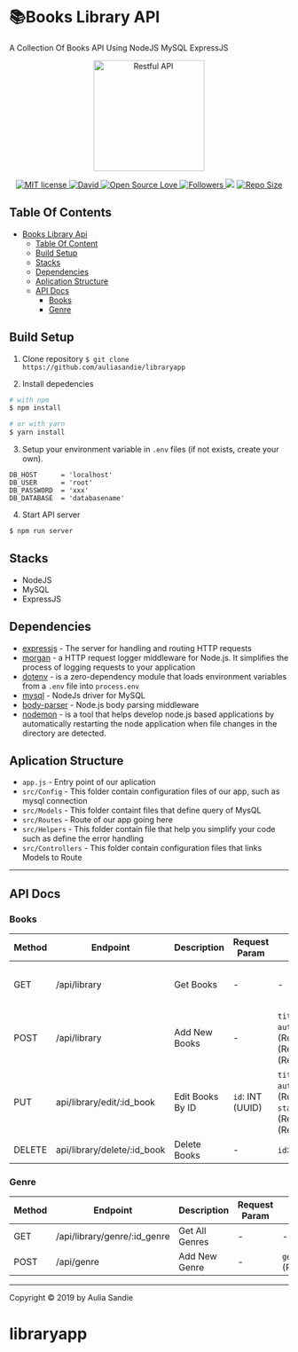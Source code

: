 # 📚Books Library API

A Collection Of Books API Using NodeJS MySQL ExpressJS

<p align="center">
  <a href="https://nodejs.org/">
    <img title="Restful API" height='200' src="https://raw.githubusercontent.com/auliasandie/libraryapp/img.jpg">
  </a>
</p>
<p align="center">
  <a href="http://opensource.org/licenses/MIT">
    <img title="MIT license" src="http://img.shields.io/badge/license-MIT-brightgreen.svg">
  </a>
    <a href="#">
    <img alt="David" src="https://img.shields.io/david/dev/auliasandie/libraryapp">
  </a>
  <a href="#">
    <img title="Open Source Love" src="https://badges.frapsoft.com/os/v1/open-source.svg?v=102">
  </a>
  <a href="https://github.com/auliasandie?tab=followers">
    <img title="Followers" src="https://img.shields.io/github/followers/auliasandie?style=social">
  </a>
  <a href="https://github.com/prettier/prettier"><img src="https://img.shields.io/badge/styled_with-prettier-ff69b4.svg"></a>
  <a href="#">
    <img title="Repo Size" src="https://img.shields.io/github/repo-size/auliasandie/libraryapp">
  </a>

</p>

## Table Of Contents

- [Books Library Api](#books-library-api)
  - [Table Of Content](#table-of-content)
  - [Build Setup](#build-setup)
  - [Stacks](#stacks)
  - [Dependencies](#dependencies)
  - [Aplication Structure](#aplication-Structure)
  - [API Docs](#api-docs)
    - [Books](#Books)
    - [Genre](#genre)

## Build Setup

1. Clone repository
   `$ git clone https://github.com/auliasandie/libraryapp`

2. Install depedencies

```bash
# with npm
$ npm install

# or with yarn
$ yarn install
```

3. Setup your environment variable in `.env` files (if not exists, create your own).

```env
DB_HOST      = 'localhost'
DB_USER      = 'root'
DB_PASSWORD  = 'xxx'
DB_DATABASE  = 'databasename'
```

4. Start API server

```bash
$ npm run server
```

## Stacks

- NodeJS
- MySQL
- ExpressJS

## Dependencies

- [expressjs](https://www.npmjs.com/package/express) - The server for handling and routing HTTP requests
- [morgan](https://www.npmjs.com/package/morgan) - a HTTP request logger middleware for Node.js. It simplifies the process of logging requests to your application
- [dotenv](https://www.npmjs.com/package/dotenv) - is a zero-dependency module that loads environment variables from a `.env` file into `process.env`
- [mysql](https://www.npmjs.com/package/mysql) - NodeJs driver for MySQL
- [body-parser](https://www.npmjs.com/package/body-parser) - Node.js body parsing middleware
- [nodemon](https://www.npmjs.com/package/nodemon) - is a tool that helps develop node.js based applications by automatically restarting the node application when file changes in the directory are detected.

## Aplication Structure

- `app.js` - Entry point of our aplication
- `src/Config` - This folder contain configuration files of our app, such as mysql connection
- `src/Models` - This folder containt files that define query of MysQL
- `src/Routes` - Route of our app going here
- `src/Helpers` - This folder contain file that help you simplify your code such as define the error handling
- `src/Controllers` - This folder contain configuration files that links Models to Route

---

## API Docs

### **Books**

| Method | Endpoint                     | Description      | Request Param    | Request Body                                                                                              | Request Query                                                    |
| ------ | ---------------------------- | ---------------- | ---------------- | --------------------------------------------------------------------------------------------------------- | ---------------------------------------------------------------- |
| GET    | /api/library                 | Get Books        | -                | -                                                                                                         | `title`:STRING `author`:STRING `genre`: INTEGER `status`:INTEGER |
| POST   | /api/library                 | Add New Books    | -                | `title`:STRING (Required) `author`:STRING (Required)`status`:STRING (Required) `genre`:STRING (Required)  | -                                                                |
| PUT    | api/library/edit/:id_book   | Edit Books By ID | `id`: INT (UUID) | `title`:STRING (Required) `author`:STRING (Required) `status`:STRING (Required) `genre`:STRING (Required) | -                                                                |
| DELETE | api/library/delete/:id_book | Delete Books     | -                | `id`:INT                                                                                                  | -                                                                |

### **Genre**

| Method | Endpoint           | Description    | Request Param | Request Body              | Request Query |
| ------ | ------------------ | -------------- | ------------- | ------------------------- | ------------- |
| GET    | /api/library/genre/:id_genre | Get All Genres | -             | -                         | -             |
| POST   | /api/genre         | Add New Genre  | -             | `genre`:STRING (Required) | -             |

---

Copyright © 2019 by Aulia Sandie


# libraryapp
